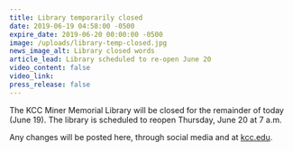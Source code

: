 ```yaml
---
title: Library temporarily closed
date: 2019-06-19 04:58:00 -0500
expire_date: 2019-06-20 00:00:00 -0500
image: /uploads/library-temp-closed.jpg
news_image_alt: Library closed words
article_lead: Library scheduled to re-open June 20
video_content: false
video_link:
press_release: false
---
```


The KCC Miner Memorial Library will be closed for the remainder of today (June 19). The library is scheduled to reopen Thursday, June 20 at 7 a.m.

Any changes will be posted here, through social media and at&nbsp;[kcc.edu](http://www.kcc.edu).&nbsp;
